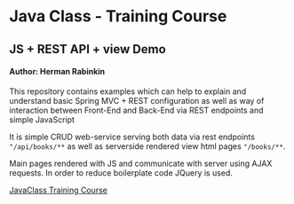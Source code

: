 # Java Class - Training Course

## JS + REST API + view Demo

#### Author: Herman Rabinkin

This repository contains examples which can help to explain and understand basic Spring MVC + REST configuration as well
as way of interaction between Front-End and Back-End via REST endpoints and simple JavaScript

It is simple CRUD web-service serving both data via rest endpoints `"/api/books/**` as well as serverside rendered view
html pages `"/books/**`.

Main pages rendered with JS and communicate with server using AJAX requests. 
In order to reduce boilerplate code JQuery is used.

[JavaClass Training Course](https://javaclass.online)
